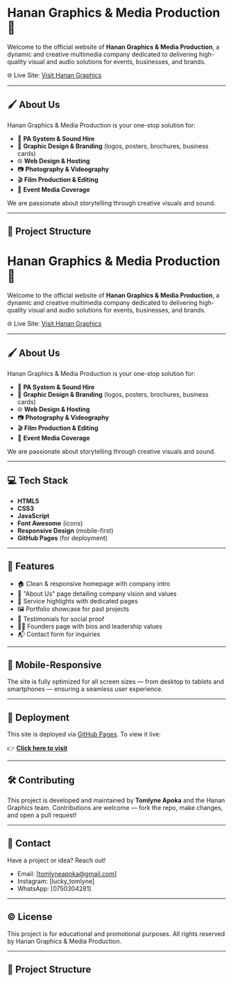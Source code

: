 # Hanan Graphics & Media Production 🌟

Welcome to the official website of **Hanan Graphics & Media Production**, a dynamic and creative multimedia company dedicated to delivering high-quality visual and audio solutions for events, businesses, and brands.

🌐 Live Site: [Visit Hanan Graphics](https://apokatomlyne.github.io/Hanan-Graphics/)

---

## 🖌️ About Us

Hanan Graphics & Media Production is your one-stop solution for:

- 🎤 **PA System & Sound Hire**
- 🎨 **Graphic Design & Branding** (logos, posters, brochures, business cards)
- 🌐 **Web Design & Hosting**
- 📷 **Photography & Videography**
- 🎬 **Film Production & Editing**
- 🎤 **Event Media Coverage**

We are passionate about storytelling through creative visuals and sound.

---

## 📁 Project Structure

# Hanan Graphics & Media Production 🌟

Welcome to the official website of **Hanan Graphics & Media Production**, a dynamic and creative multimedia company dedicated to delivering high-quality visual and audio solutions for events, businesses, and brands.

🌐 Live Site: [Visit Hanan Graphics](https://apokatomlyne.github.io/Hanan-Graphics/)

---

## 🖌️ About Us

Hanan Graphics & Media Production is your one-stop solution for:

- 🎤 **PA System & Sound Hire**
- 🎨 **Graphic Design & Branding** (logos, posters, brochures, business cards)
- 🌐 **Web Design & Hosting**
- 📷 **Photography & Videography**
- 🎬 **Film Production & Editing**
- 🎤 **Event Media Coverage**

We are passionate about storytelling through creative visuals and sound.

---

## 💻 Tech Stack

- **HTML5**
- **CSS3**
- **JavaScript**
- **Font Awesome** (icons)
- **Responsive Design** (mobile-first)
- **GitHub Pages** (for deployment)

---

## 📸 Features

- 🏠 Clean & responsive homepage with company intro
- 👥 "About Us" page detailing company vision and values
- 🎯 Service highlights with dedicated pages
- 🖼️ Portfolio showcase for past projects
- 🌟 Testimonials for social proof
- 👨‍💼 Founders page with bios and leadership values
- 📬 Contact form for inquiries

---

## 📲 Mobile-Responsive

The site is fully optimized for all screen sizes — from desktop to tablets and smartphones — ensuring a seamless user experience.

---

## 🚀 Deployment

This site is deployed via [GitHub Pages](https://pages.github.com/). To view it live:

👉 **[Click here to visit](https://apokatomlyne.github.io/Hanan-Graphics/)**

---

## 🛠️ Contributing

This project is developed and maintained by **Tomlyne Apoka** and the Hanan Graphics team. Contributions are welcome — fork the repo, make changes, and open a pull request!

---

## 📩 Contact

Have a project or idea? Reach out!

- Email: [tomlyneapoka@gmail.com]
- Instagram: [lucky_tomlyne]
- WhatsApp: [0750304281]

---

## ©️ License

This project is for educational and promotional purposes. All rights reserved by Hanan Graphics & Media Production.


---

## 📁 Project Structure

